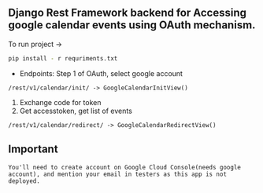 ## Django Rest Framework backend for Accessing google calendar events using OAuth mechanism.

To run project -> 

```sh
pip install - r requriments.txt
```

- Endpoints:
  Step 1 of OAuth, select google account
```
/rest/v1/calendar/init/ -> GoogleCalendarInitView()
```


 1. Exchange code for token  
2. Get accesstoken, get list of events
```
/rest/v1/calendar/redirect/ -> GoogleCalendarRedirectView()
```

## Important
``` 
You'll need to create account on Google Cloud Console(needs google account), and mention your email in testers as this app is not deployed.
```
